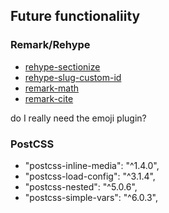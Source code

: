 

## Future functionaliity

### Remark/Rehype

- [rehype-sectionize](https://github.com/hbsnow/rehype-sectionize)
- [rehype-slug-custom-id](https://github.com/unicorn-utterances/rehype-slug-custom-id)
- [remark-math](https://github.com/remarkjs/remark-math)
- [remark-cite](https://github.com/benrbray/remark-cite/tree/master/remark-cite)

do I really need the emoji plugin?


### PostCSS

- "postcss-inline-media": "^1.4.0",
- "postcss-load-config": "^3.1.4",
- "postcss-nested": "^5.0.6",
- "postcss-simple-vars": "^6.0.3",


